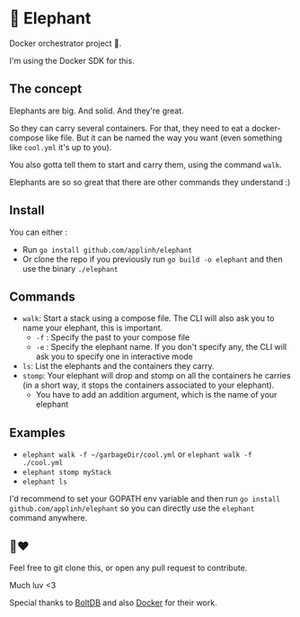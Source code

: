 # 🐘 Elephant
Docker orchestrator project 🐘.

I'm using the Docker SDK for this. 

## The concept

Elephants are big. And solid. And they're great.

So they can carry several containers.
For that, they need to eat a docker-compose like file. But it can be named the way you want (even something like `cool.yml` it's up to you).

You also gotta tell them to start and carry them, using the command `walk`.

Elephants are so so great that there are other commands they understand :)

## Install

You can either :
- Run `go install github.com/applinh/elephant`
- Or clone the repo if you previously run `go build -o elephant` and then use the binary `./elephant` 

## Commands

- `walk`: Start a stack using a compose file. The CLI will also ask you to name your elephant, this is important.
    - `-f` : Specify the past to your compose file
    - `-e` : Specify the elephant name. If you don't specify any, the CLI will ask you to specify one in interactive mode
- `ls`: List the elephants and the containers they carry.
- `stomp`: Your elephant will drop and stomp on all the containers he carries (in a short way, it stops the containers associated to your elephant).
    - You have to add an addition argument, which is the name of your elephant

## Examples

- `elephant walk -f ~/garbageDir/cool.yml` or `elephant walk -f ./cool.yml`
- `elephant stomp myStack`
- `elephant ls`

I'd recommend to set your GOPATH env variable and then run `go install github.com/applinh/elephant` so you can directly use the `elephant` command anywhere.

## 🐘❤️

Feel free to git clone this, or open any pull request to contribute.

Much luv <3

Special thanks to [BoltDB](https://github.com/boltdb/bolt) and also [Docker](https://pkg.go.dev/github.com/docker/docker) for their work.



